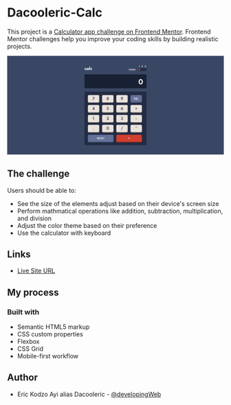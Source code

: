 # Dacooleric-Calc

This project is a [Calculator app challenge on Frontend Mentor](https://www.frontendmentor.io/challenges/calculator-app-9lteq5N29). Frontend Mentor challenges help you improve your coding skills by building realistic projects.

![](./images/screenshot.png)

## The challenge

Users should be able to:

- See the size of the elements adjust based on their device's screen size
- Perform mathmatical operations like addition, subtraction, multiplication, and division
- Adjust the color theme based on their preference
- Use the calculator with keyboard

## Links

- [Live Site URL](https://dacooleric-calc.netlify.app/)

## My process

### Built with

- Semantic HTML5 markup
- CSS custom properties
- Flexbox
- CSS Grid
- Mobile-first workflow

## Author

- Eric Kodzo Ayi alias Dacooleric - [@developingWeb](https://dacooleric.netlify.app/)
